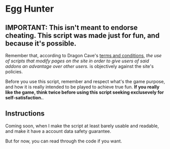 # Egg Hunter
## IMPORTANT: This isn't meant to endorse cheating. This script was made just for fun, and because it's possible.
Remember that, according to Dragon Cave's [terms and conditions](https://dragcave.net/terms), *the use of scripts that modify pages on the site in order to give users of said addons an advantage over other users.* is objectively against the site's policies.

Before you use this script, remember and respect what's the game purpose, and how it is really intended to be played to achieve true fun. **If you really like the game, think twice before using this script seeking exclusevely for self-satisfaction.**.

## Instructions
Coming soon, when I make the script at least barely usable and readable, and make it have a account data safety guarantee. 

But for now, you can read through the code if you want.